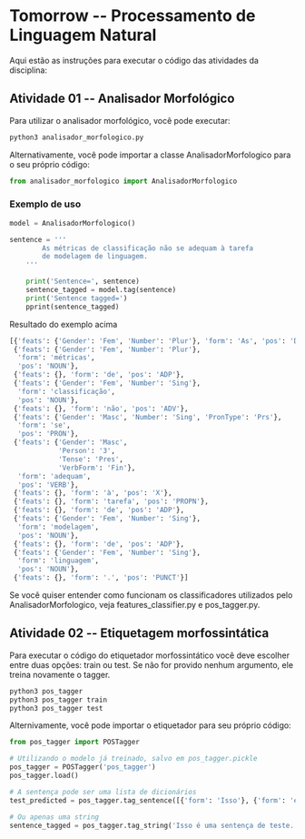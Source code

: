 # Tomorrow -- Processamento de Linguagem Natural

Aqui estão as instruções para executar o código das atividades da disciplina:

## Atividade 01 -- Analisador Morfológico

Para utilizar o analisador morfológico, você pode executar:
```bash
python3 analisador_morfologico.py
```

Alternativamente, você pode importar a classe AnalisadorMorfologico para o seu próprio código:

```python
from analisador_morfologico import AnalisadorMorfologico
```

### Exemplo de uso
```python
model = AnalisadorMorfologico()

sentence = '''
        As métricas de classificação não se adequam à tarefa
        de modelagem de linguagem.
    '''

    print('Sentence=', sentence)
    sentence_tagged = model.tag(sentence)
    print('Sentence tagged=')
    pprint(sentence_tagged)
```
Resultado do exemplo acima

```python
[{'feats': {'Gender': 'Fem', 'Number': 'Plur'}, 'form': 'As', 'pos': 'DET'},
 {'feats': {'Gender': 'Fem', 'Number': 'Plur'},
  'form': 'métricas',
  'pos': 'NOUN'},
 {'feats': {}, 'form': 'de', 'pos': 'ADP'},
 {'feats': {'Gender': 'Fem', 'Number': 'Sing'},
  'form': 'classificação',
  'pos': 'NOUN'},
 {'feats': {}, 'form': 'não', 'pos': 'ADV'},
 {'feats': {'Gender': 'Masc', 'Number': 'Sing', 'PronType': 'Prs'},
  'form': 'se',
  'pos': 'PRON'},
 {'feats': {'Gender': 'Masc',
            'Person': '3',
            'Tense': 'Pres',
            'VerbForm': 'Fin'},
  'form': 'adequam',
  'pos': 'VERB'},
 {'feats': {}, 'form': 'à', 'pos': 'X'},
 {'feats': {}, 'form': 'tarefa', 'pos': 'PROPN'},
 {'feats': {}, 'form': 'de', 'pos': 'ADP'},
 {'feats': {'Gender': 'Fem', 'Number': 'Sing'},
  'form': 'modelagem',
  'pos': 'NOUN'},
 {'feats': {}, 'form': 'de', 'pos': 'ADP'},
 {'feats': {'Gender': 'Fem', 'Number': 'Sing'},
  'form': 'linguagem',
  'pos': 'NOUN'},
 {'feats': {}, 'form': '.', 'pos': 'PUNCT'}]
```

Se você quiser entender como funcionam os classificadores utilizados pelo AnalisadorMorfologico, veja features_classifier.py e pos_tagger.py.

## Atividade 02 -- Etiquetagem morfossintática

Para executar o código do etiquetador morfossintático você deve escolher entre duas opções: train ou test. Se não for provido nenhum argumento, ele
treina novamente o tagger.

```bash
python3 pos_tagger
python3 pos_tagger train
python3 pos_tagger test
```

Alternivamente, você pode importar o etiquetador para seu próprio código:

```python
from pos_tagger import POSTagger

# Utilizando o modelo já treinado, salvo em pos_tagger.pickle
pos_tagger = POSTagger('pos_tagger')
pos_tagger.load()

# A sentença pode ser uma lista de dicionários
test_predicted = pos_tagger.tag_sentence([{'form': 'Isso'}, {'form': 'é'}, {'form': 'legal'}, {'form': '.'}])

# Ou apenas uma string
sentence_tagged = pos_tagger.tag_string('Isso é uma sentença de teste.')
```
